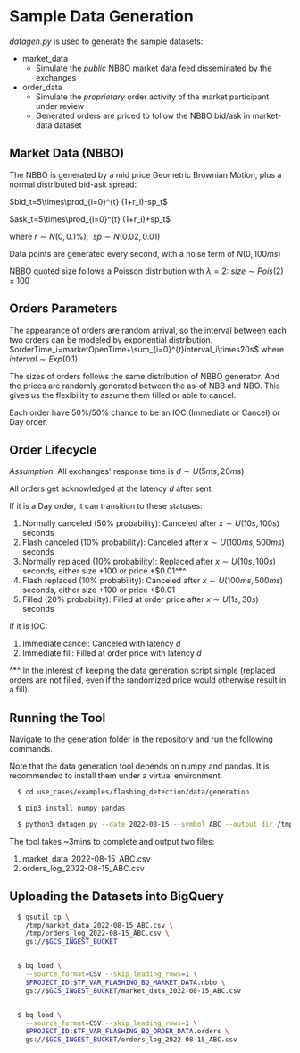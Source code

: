 # Sample Data Generation
*datagen.py* is used to generate the sample datasets:
  * market_data
    * Simulate the *public* NBBO market data feed disseminated by the exchanges
  * order_data
    * Simulate the *proprietary* order activity of the market participant under review
    * Generated orders are priced to follow the NBBO bid/ask in market-data dataset


## Market Data (NBBO)
The NBBO is generated by a mid price Geometric Brownian Motion, plus a normal distributed bid-ask spread:

$bid_t=5\times\prod_{i=0}^{t} (1+r_i)-sp_t$

$ask_t=5\times\prod_{i=0}^{t} (1+r_i)+sp_t$

where $r\sim{}N(0, 0.1\%),~~sp\sim{}N(0.02, 0.01)$

Data points are generated every second, with a noise term of $N(0, 100ms)$

NBBO quoted size follows a Poisson distribution with $\lambda=2$: $size\sim{}Pois(2)\times100$


## Orders Parameters
The appearance of orders are random arrival, so the interval between each two orders can be modeled by exponential distribution.
$orderTime_i=marketOpenTime+\sum_{i=0}^{t}interval_i\times20s$
where $interval\sim{}Exp(0.1)$

The sizes of orders follows the same distribution of NBBO generator. And the prices are randomly generated between the as-of NBB and NBO. This gives us the flexibility to assume them filled or able to cancel.

Each order have 50%/50% chance to be an IOC (Immediate or Cancel) or Day order.

## Order Lifecycle
*Assumption*: All exchanges' response time is $d\sim{}U(5ms, 20ms)$

All orders get acknowledged at the latency $d$ after sent.

If it is a Day order, it can transition to these statuses:
  1. Normally canceled (50% probability): Canceled after $x\sim{}U(10s, 100s)$ seconds
  1. Flash canceled (10% probability): Canceled after $x\sim{}U(100ms, 500ms)$ seconds
  1. Normally replaced (10% probability): Replaced after $x\sim{}U(10s, 100s)$ seconds, either size +100 or price +$0.01^*^
  1. Flash replaced (10% probability): Canceled after $x\sim{}U(100ms, 500ms)$ seconds, either size +100 or price +$0.01
  1. Filled (20% probability): Filled at order price after $x\sim{}U(1s, 30s)$ seconds

If it is IOC:
  1. Immediate cancel: Canceled with latency $d$
  1. Immediate fill: Filled at order price with latency $d$

^*^ In the interest of keeping the data generation script simple (replaced orders are not filled, even if the randomized price would otherwise result in a fill).


## Running the Tool

Navigate to the generation folder in the repository and run the following commands.

Note that the data generation tool depends on numpy and pandas. It is recommended to install them under a virtual environment.


```bash
  $ cd use_cases/examples/flashing_detection/data/generation

  $ pip3 install numpy pandas

  $ python3 datagen.py --date 2022-08-15 --symbol ABC --output_dir /tmp
```

The tool takes ~3mins to complete and output two files:
  1. market_data_2022-08-15_ABC.csv
  1. orders_log_2022-08-15_ABC.csv


## Uploading the Datasets into BigQuery

```bash
  $ gsutil cp \
    /tmp/market_data_2022-08-15_ABC.csv \
    /tmp/orders_log_2022-08-15_ABC.csv \
    gs://$GCS_INGEST_BUCKET


  $ bq load \
    --source_format=CSV --skip_leading_rows=1 \
    $PROJECT_ID:$TF_VAR_FLASHING_BQ_MARKET_DATA.nbbo \
    gs://$GCS_INGEST_BUCKET/market_data_2022-08-15_ABC.csv


  $ bq load \
    --source_format=CSV --skip_leading_rows=1 \
    $PROJECT_ID:$TF_VAR_FLASHING_BQ_ORDER_DATA.orders \
    gs://$GCS_INGEST_BUCKET/orders_log_2022-08-15_ABC.csv
```
